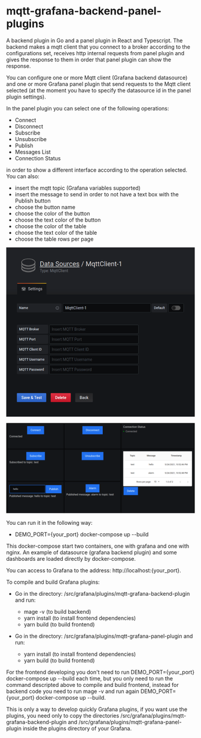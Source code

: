 # mqtt-grafana-backend-panel-plugins

A backend plugin in Go and a panel plugin in React and Typescript. 
The backend makes a mqtt client that you connect to a broker according to the configurations set, receives http internal requests from panel plugin and gives the response to them in order that panel plugin can show the response.

You can configure one or more Mqtt client (Grafana backend datasource) and one or more Grafana panel plugin that send requests to the Mqtt client selected (at the moment you have to specify the datasource id in the panel plugin settings). 

In the panel plugin you can select one of the following operations:
- Connect
- Disconnect
- Subscribe
- Unsubscribe
- Publish
- Messages List
- Connection Status

in order to show a different interface according to the operation selected.
You can also:
- insert the mqtt topic (Grafana variables supported)
- insert the message to send in order to not have a text box with the Publish button
- choose the button name
- choose the color of the button 
- choose the text color of the button
- choose the color of the table
- choose the text color of the table
- choose the table rows per page

![backend-plugin](https://github.com/s-torneo/mqtt-grafana-backend-panel-plugins/blob/master/img/backend-plugin.png "backend-plugin")

![panel-plugin](https://github.com/s-torneo/mqtt-grafana-backend-panel-plugins/blob/master/img/panel-plugin.png "panel-plugin")

You can run it in the following way:

- DEMO_PORT={your_port} docker-compose up --build

This docker-compose start two containers, one with grafana and one with nginx.
An example of datasource (grafana backend plugin) and some dashboards are loaded directly by docker-compose.

You can access to Grafana to the address: http://localhost:{your_port}.


To compile and build Grafana plugins:

- Go in the directory: /src/grafana/plugins/mqtt-grafana-backend-plugin and run:
  - mage -v (to build backend)
  - yarn install (to install frontend dependencies)
  - yarn build (to build frontend)
 
- Go in the directory: /src/grafana/plugins/mqtt-grafana-panel-plugin and run:
  - yarn install (to install frontend dependencies)
  - yarn build (to build frontend)
  
  
For the frontend developing you don't need to run DEMO_PORT={your_port} docker-compose up --build each time, but you only need to run the command descripted above to compile and build frontend, instead for backend code you need to run mage -v and run again DEMO_PORT={your_port} docker-compose up --build.

This is only a way to develop quickly Grafana plugins, if you want use the plugins, you need only to copy the directories /src/grafana/plugins/mqtt-grafana-backend-plugin and /src/grafana/plugins/mqtt-grafana-panel-plugin inside the plugins directory of your Grafana.
